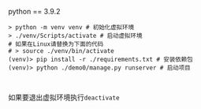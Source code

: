 python == 3.9.2

```shell
> python -m venv venv # 初始化虚拟环境
> ./venv/Scripts/activate # 启动虚拟环境
# 如果在Linux请替换为下面的代码
# > source ./venv/bin/activate
(venv)> pip install -r ./requirements.txt # 安装依赖包
(venv)> python ./demo0/manage.py runserver # 启动项目



```

如果要退出虚拟环境执行`deactivate`

